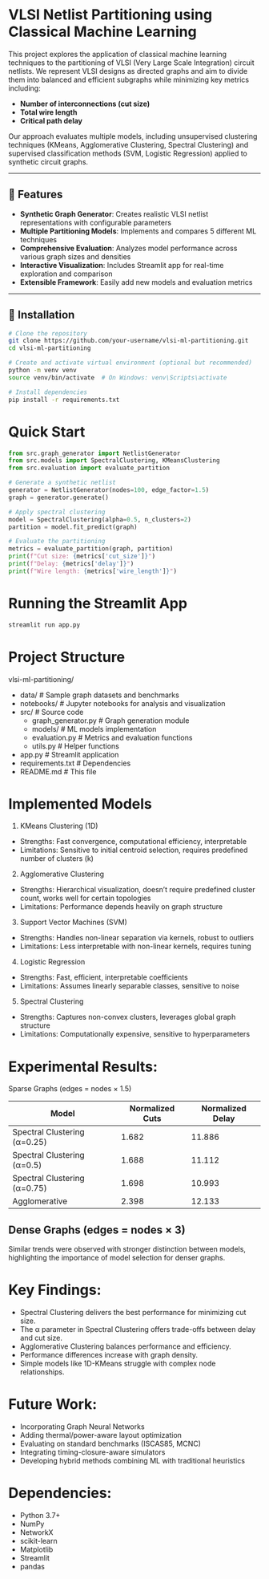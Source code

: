 # VLSI Netlist Partitioning using Classical Machine Learning

This project explores the application of classical machine learning techniques to the partitioning of VLSI (Very Large Scale Integration) circuit netlists. We represent VLSI designs as directed graphs and aim to divide them into balanced and efficient subgraphs while minimizing key metrics including:

- **Number of interconnections (cut size)**
- **Total wire length**
- **Critical path delay**

Our approach evaluates multiple models, including unsupervised clustering techniques (KMeans, Agglomerative Clustering, Spectral Clustering) and supervised classification methods (SVM, Logistic Regression) applied to synthetic circuit graphs.

---

## 🚀 Features

- **Synthetic Graph Generator**: Creates realistic VLSI netlist representations with configurable parameters
- **Multiple Partitioning Models**: Implements and compares 5 different ML techniques
- **Comprehensive Evaluation**: Analyzes model performance across various graph sizes and densities
- **Interactive Visualization**: Includes Streamlit app for real-time exploration and comparison
- **Extensible Framework**: Easily add new models and evaluation metrics

---

## 🔧 Installation

```bash
# Clone the repository
git clone https://github.com/your-username/vlsi-ml-partitioning.git
cd vlsi-ml-partitioning
```
```bash
# Create and activate virtual environment (optional but recommended)
python -m venv venv
source venv/bin/activate  # On Windows: venv\Scripts\activate
```
```bash
# Install dependencies
pip install -r requirements.txt
```

# Quick Start
```python
from src.graph_generator import NetlistGenerator
from src.models import SpectralClustering, KMeansClustering
from src.evaluation import evaluate_partition

# Generate a synthetic netlist
generator = NetlistGenerator(nodes=100, edge_factor=1.5)
graph = generator.generate()

# Apply spectral clustering
model = SpectralClustering(alpha=0.5, n_clusters=2)
partition = model.fit_predict(graph)

# Evaluate the partitioning
metrics = evaluate_partition(graph, partition)
print(f"Cut size: {metrics['cut_size']}")
print(f"Delay: {metrics['delay']}")
print(f"Wire length: {metrics['wire_length']}")
```

# Running the Streamlit App
```bash
streamlit run app.py
```

# Project Structure

vlsi-ml-partitioning/
- data/                    # Sample graph datasets and benchmarks
- notebooks/               # Jupyter notebooks for analysis and visualization
- src/                     # Source code
  - graph_generator.py     # Graph generation module
  - models/                # ML models implementation
  - evaluation.py          # Metrics and evaluation functions
  - utils.py               # Helper functions
- app.py                   # Streamlit application
- requirements.txt         # Dependencies
- README.md                # This file

# Implemented Models

1. KMeans Clustering (1D)
- Strengths: Fast convergence, computational efficiency, interpretable
- Limitations: Sensitive to initial centroid selection, requires predefined number of clusters (k)

2. Agglomerative Clustering
- Strengths: Hierarchical visualization, doesn’t require predefined cluster count, works well for certain topologies
- Limitations: Performance depends heavily on graph structure

3. Support Vector Machines (SVM)
- Strengths: Handles non-linear separation via kernels, robust to outliers
- Limitations: Less interpretable with non-linear kernels, requires tuning

4. Logistic Regression
- Strengths: Fast, efficient, interpretable coefficients
- Limitations: Assumes linearly separable classes, sensitive to noise

5. Spectral Clustering
- Strengths: Captures non-convex clusters, leverages global graph structure
- Limitations: Computationally expensive, sensitive to hyperparameters

# Experimental Results:
Sparse Graphs (edges = nodes × 1.5)

| Model                      | Normalized Cuts | Normalized Delay |
|----------------------------|-----------------|------------------|
| Spectral Clustering (α=0.25) | 1.682           | 11.886           |
| Spectral Clustering (α=0.5)  | 1.688           | 11.112           |
| Spectral Clustering (α=0.75) | 1.698           | 10.993           |
| Agglomerative               | 2.398           | 12.133           |

## Dense Graphs (edges = nodes × 3)
Similar trends were observed with stronger distinction between models, highlighting the importance of model selection for denser graphs.

# Key Findings:
- Spectral Clustering delivers the best performance for minimizing cut size.
- The α parameter in Spectral Clustering offers trade-offs between delay and cut size.
- Agglomerative Clustering balances performance and efficiency.
- Performance differences increase with graph density.
- Simple models like 1D-KMeans struggle with complex node relationships.

# Future Work:

- Incorporating Graph Neural Networks
- Adding thermal/power-aware layout optimization
- Evaluating on standard benchmarks (ISCAS85, MCNC)
- Integrating timing-closure-aware simulators
- Developing hybrid methods combining ML with traditional heuristics

# Dependencies:

- Python 3.7+
- NumPy
- NetworkX
- scikit-learn
- Matplotlib
- Streamlit
- pandas
